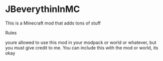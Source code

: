 # JBeverythinInMC
This is a Minecraft mod that adds tons of stuff

Rules

youre allowed to use this mod in your modpack or world or whatever, but you must give credit to me. You can include this with the mod or world, its okay
